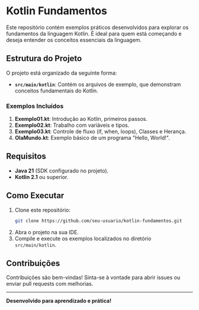 # Kotlin Fundamentos

Este repositório contém exemplos práticos desenvolvidos para explorar os fundamentos da linguagem Kotlin. É ideal para quem está começando e deseja entender os conceitos essenciais da linguagem.

## Estrutura do Projeto

O projeto está organizado da seguinte forma:
- **`src/main/kotlin`**: Contém os arquivos de exemplo, que demonstram conceitos fundamentais do Kotlin.

### Exemplos Incluídos

1. **Exemplo01.kt**: Introdução ao Kotlin, primeiros passos.
2. **Exemplo02.kt**: Trabalho com variáveis e tipos.
3. **Exemplo03.kt**: Controle de fluxo (if, when, loops), Classes e Herança.
4. **OlaMundo.kt**: Exemplo básico de um programa "Hello, World!".

## Requisitos

- **Java 21** (SDK configurado no projeto).
- **Kotlin 2.1** ou superior.

## Como Executar

1. Clone este repositório:
   ```bash
   git clone https://github.com/seu-usuario/kotlin-fundamentos.git
   ```
2. Abra o projeto na sua IDE.
3. Compile e execute os exemplos localizados no diretório `src/main/kotlin`.

## Contribuições

Contribuições são bem-vindas! Sinta-se à vontade para abrir issues ou enviar pull requests com melhorias.

---

**Desenvolvido para aprendizado e prática!**